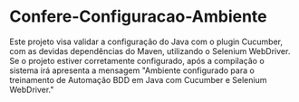 # Confere-Configuracao-Ambiente
Este projeto visa validar a configuração do Java com o plugin Cucumber, com as devidas dependências do Maven, utilizando o Selenium WebDriver.
Se o projeto estiver corretamente configurado, após a compilação o sistema irá apresenta a mensagem "Ambiente configurado para o treinamento de Automação BDD em Java com Cucumber e Selenium WebDriver."
